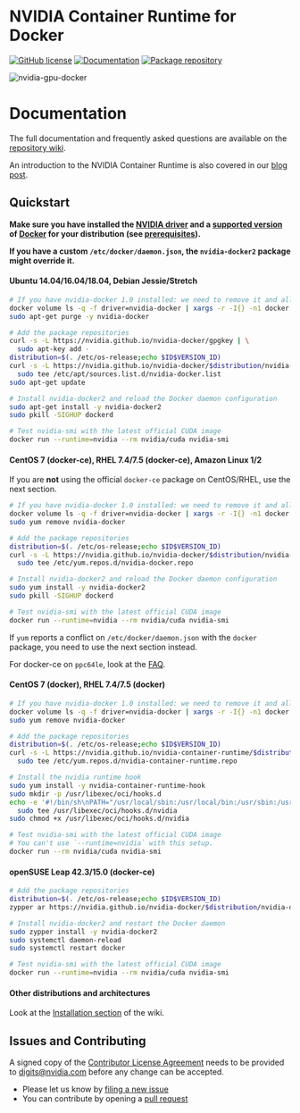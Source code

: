 # NVIDIA Container Runtime for Docker

[![GitHub license](https://img.shields.io/badge/license-New%20BSD-blue.svg?style=flat-square)](https://raw.githubusercontent.com/NVIDIA/nvidia-docker/master/LICENSE)
[![Documentation](https://img.shields.io/badge/documentation-wiki-blue.svg?style=flat-square)](https://github.com/NVIDIA/nvidia-docker/wiki)
[![Package repository](https://img.shields.io/badge/packages-repository-b956e8.svg?style=flat-square)](https://nvidia.github.io/nvidia-docker)

![nvidia-gpu-docker](https://cloud.githubusercontent.com/assets/3028125/12213714/5b208976-b632-11e5-8406-38d379ec46aa.png)

# Documentation

The full documentation and frequently asked questions are available on the [repository wiki](https://github.com/NVIDIA/nvidia-docker/wiki).  

An introduction to the NVIDIA Container Runtime is also covered in our [blog post](https://devblogs.nvidia.com/gpu-containers-runtime/).

## Quickstart

**Make sure you have installed the [NVIDIA driver](https://github.com/NVIDIA/nvidia-docker/wiki/Frequently-Asked-Questions#how-do-i-install-the-nvidia-driver) and a [supported version](https://github.com/NVIDIA/nvidia-docker/wiki/Frequently-Asked-Questions#which-docker-packages-are-supported) of [Docker](https://docs.docker.com/engine/installation/) for your distribution (see [prerequisites](https://github.com/NVIDIA/nvidia-docker/wiki/Installation-(version-2.0)#prerequisites)).**

**If you have a custom `/etc/docker/daemon.json`, the `nvidia-docker2` package might override it.**  

#### Ubuntu 14.04/16.04/18.04, Debian Jessie/Stretch
```sh
# If you have nvidia-docker 1.0 installed: we need to remove it and all existing GPU containers
docker volume ls -q -f driver=nvidia-docker | xargs -r -I{} -n1 docker ps -q -a -f volume={} | xargs -r docker rm -f
sudo apt-get purge -y nvidia-docker

# Add the package repositories
curl -s -L https://nvidia.github.io/nvidia-docker/gpgkey | \
  sudo apt-key add -
distribution=$(. /etc/os-release;echo $ID$VERSION_ID)
curl -s -L https://nvidia.github.io/nvidia-docker/$distribution/nvidia-docker.list | \
  sudo tee /etc/apt/sources.list.d/nvidia-docker.list
sudo apt-get update

# Install nvidia-docker2 and reload the Docker daemon configuration
sudo apt-get install -y nvidia-docker2
sudo pkill -SIGHUP dockerd

# Test nvidia-smi with the latest official CUDA image
docker run --runtime=nvidia --rm nvidia/cuda nvidia-smi
```

#### CentOS 7 (docker-ce), RHEL 7.4/7.5 (docker-ce), Amazon Linux 1/2

If you are **not** using the official `docker-ce` package on CentOS/RHEL, use the next section.

```sh
# If you have nvidia-docker 1.0 installed: we need to remove it and all existing GPU containers
docker volume ls -q -f driver=nvidia-docker | xargs -r -I{} -n1 docker ps -q -a -f volume={} | xargs -r docker rm -f
sudo yum remove nvidia-docker

# Add the package repositories
distribution=$(. /etc/os-release;echo $ID$VERSION_ID)
curl -s -L https://nvidia.github.io/nvidia-docker/$distribution/nvidia-docker.repo | \
  sudo tee /etc/yum.repos.d/nvidia-docker.repo

# Install nvidia-docker2 and reload the Docker daemon configuration
sudo yum install -y nvidia-docker2
sudo pkill -SIGHUP dockerd

# Test nvidia-smi with the latest official CUDA image
docker run --runtime=nvidia --rm nvidia/cuda nvidia-smi
```
If `yum` reports a conflict on `/etc/docker/daemon.json` with the
`docker` package, you need to use the next section instead.

For docker-ce on `ppc64le`, look at the [FAQ](https://github.com/nvidia/nvidia-docker/wiki/Frequently-Asked-Questions#do-you-support-powerpc64-ppc64le).

#### CentOS 7 (docker), RHEL 7.4/7.5 (docker)
```sh
# If you have nvidia-docker 1.0 installed: we need to remove it and all existing GPU containers
docker volume ls -q -f driver=nvidia-docker | xargs -r -I{} -n1 docker ps -q -a -f volume={} | xargs -r docker rm -f
sudo yum remove nvidia-docker

# Add the package repositories
distribution=$(. /etc/os-release;echo $ID$VERSION_ID)
curl -s -L https://nvidia.github.io/nvidia-container-runtime/$distribution/nvidia-container-runtime.repo | \
  sudo tee /etc/yum.repos.d/nvidia-container-runtime.repo

# Install the nvidia runtime hook
sudo yum install -y nvidia-container-runtime-hook
sudo mkdir -p /usr/libexec/oci/hooks.d
echo -e '#!/bin/sh\nPATH="/usr/local/sbin:/usr/local/bin:/usr/sbin:/usr/bin:/sbin:/bin" exec nvidia-container-runtime-hook "$@"' | \
  sudo tee /usr/libexec/oci/hooks.d/nvidia
sudo chmod +x /usr/libexec/oci/hooks.d/nvidia

# Test nvidia-smi with the latest official CUDA image
# You can't use `--runtime=nvidia` with this setup.
docker run --rm nvidia/cuda nvidia-smi
```

#### openSUSE Leap 42.3/15.0 (docker-ce)

```sh
# Add the package repositories
distribution=$(. /etc/os-release;echo $ID$VERSION_ID)
zypper ar https://nvidia.github.io/nvidia-docker/$distribution/nvidia-docker.repo nvidia-docker

# Install nvidia-docker2 and restart the Docker daemon
sudo zypper install -y nvidia-docker2
sudo systemctl daemon-reload
sudo systemctl restart docker

# Test nvidia-smi with the latest official CUDA image
docker run --runtime=nvidia --rm nvidia/cuda nvidia-smi
```

#### Other distributions and architectures

Look at the [Installation section](https://github.com/nvidia/nvidia-docker/wiki/Installation-(version-2.0)) of the wiki.

## Issues and Contributing

A signed copy of the [Contributor License Agreement](https://raw.githubusercontent.com/NVIDIA/nvidia-docker/master/CLA) needs to be provided to <a href="mailto:digits@nvidia.com">digits@nvidia.com</a> before any change can be accepted.

* Please let us know by [filing a new issue](https://github.com/NVIDIA/nvidia-docker/issues/new)
* You can contribute by opening a [pull request](https://help.github.com/articles/using-pull-requests/)
